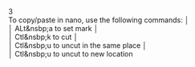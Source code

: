 3<br>
To copy/paste in nano, use the following commands: │<br>
│  ALt&nsbp;a to set mark                                  │<br>
│  Ctl&nsbp;k to cut                                       │<br>
│  Ctl&nsbp;u to uncut in the same place                   │<br>
│  Ctl&nsbp;u to uncut to new location